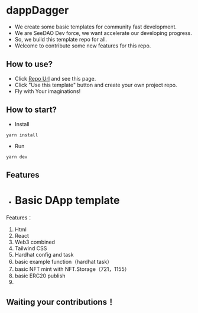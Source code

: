 # dappDagger
+ We create some basic templates for community fast development.
+ We are SeeDAO Dev force, we want accelerate our developing progress.
+ So, we build this template repo for all.
+ Welcome to contribute some new features for this repo.

## How to use?
+ Click [Repo Url](https://github.com/SeeDAO-OpenSource/dappDagger) and see this page.
+ Click "Use this template" button and create your own project repo.
+ Fly with Your imaginations!

## How to start?
+ Install

```
yarn install
```

+ Run

```
yarn dev
```

## Features
+ # Basic DApp template

Features：

1. Html
2. React
3. Web3 combined
4. Tailwind CSS
5. Hardhat config and task
6. basic example function（hardhat task）
7. basic NFT mint with NFT.Storage（721，1155）
8. basic ERC20 publish
9. 

## Waiting your contributions！
